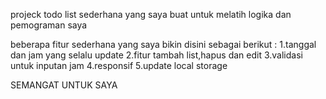 projeck todo list sederhana yang saya buat untuk melatih logika  dan pemograman saya

beberapa fitur sederhana yang saya bikin disini sebagai berikut :
1.tanggal dan jam yang selalu update
2.fitur tambah list,hapus dan edit
3.validasi untuk inputan jam
4.responsif
5.update local storage

SEMANGAT UNTUK SAYA
